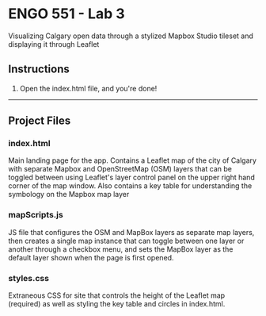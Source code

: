 # ENGO 551 - Lab 3

Visualizing Calgary open data through a stylized Mapbox Studio tileset and displaying it through Leaflet  

## Instructions
1. Open the index.html file, and you're done!

***

## Project Files
### index.html
Main landing page for the app. Contains a Leaflet map of the city of Calgary with separate Mapbox and OpenStreetMap (OSM) layers that can be toggled between using Leaflet's layer control panel on the upper right hand corner of the map window. Also contains a key table for understanding the symbology on the Mapbox map layer

### mapScripts.js
JS file that configures the OSM and MapBox layers as separate map layers, then creates a single map instance that can toggle between one layer or another through a checkbox menu, and sets the MapBox layer as the default layer shown when the page is first opened.

### styles.css
Extraneous CSS for site that controls the height of the Leaflet map (required) as well as styling the key table and circles in index.html.
